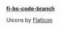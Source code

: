 **[fi-bs-code-branch](https://www.flaticon.com/free-icon-font/code-branch_8770752)**

Uicons by [Flaticon](https://www.flaticon.com/uicons)

